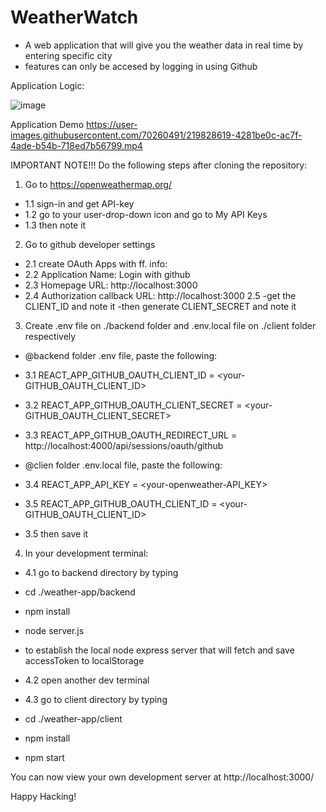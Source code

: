 # WeatherWatch

- A web application that will give you the weather data in real time by entering specific city
- features can only be accesed by logging in using Github

Application Logic:

![image](https://user-images.githubusercontent.com/70260491/219828449-a94b57ba-0c88-407e-a5b3-6cbb1900056d.png)

Application Demo
https://user-images.githubusercontent.com/70260491/219828619-4281be0c-ac7f-4ade-b54b-718ed7b56799.mp4

IMPORTANT NOTE!!!
Do the following steps after cloning the repository:

1. Go to https://openweathermap.org/

- 1.1 sign-in and get API-key
- 1.2 go to your user-drop-down icon and go to My API Keys
- 1.3 then note it

2. Go to github developer settings

- 2.1 create OAuth Apps with ff. info:
- 2.2 Application Name: Login with github
- 2.3 Homepage URL: http://localhost:3000
- 2.4 Authorization callback URL: http://localhost:3000
  2.5
  -get the CLIENT_ID and note it
  -then generate CLIENT_SECRET and note it

3. Create .env file on ./backend folder and .env.local file on ./client folder respectively

- @backend folder .env file, paste the following:
- 3.1 REACT_APP_GITHUB_OAUTH_CLIENT_ID = <your-GITHUB_OAUTH_CLIENT_ID>
- 3.2 REACT_APP_GITHUB_OAUTH_CLIENT_SECRET = <your-GITHUB_OAUTH_CLIENT_SECRET>
- 3.3 REACT_APP_GITHUB_OAUTH_REDIRECT_URL = http://localhost:4000/api/sessions/oauth/github

- @clien folder .env.local file, paste the following:
- 3.4 REACT_APP_API_KEY = <your-openweather-API_KEY>
- 3.5 REACT_APP_GITHUB_OAUTH_CLIENT_ID = <your-GITHUB_OAUTH_CLIENT_ID>

- 3.5 then save it

4. In your development terminal:

- 4.1 go to backend directory by typing
- cd ./weather-app/backend
- npm install
- node server.js

- to establish the local node express server that will fetch and save accessToken to localStorage

- 4.2 open another dev terminal
- 4.3 go to client directory by typing
- cd ./weather-app/client
- npm install
- npm start

You can now view your own development server at http://localhost:3000/

Happy Hacking!
